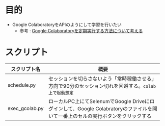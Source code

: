 # 目的
- Google ColaboratoryをAPIのようにして学習を行いたい
    - 参考 : [Google Colaboratoryを定期実行する方法について考える](https://qiita.com/Fortinbras/items/4cfa9269af2ab8d1d4d5)

# スクリプト
|スクリプト名|概要|
|---|---|
|schedule.py|セッションを切らさないよう「常時稼働させる」方向で90分のセッション切れを回避する。```colab上で起動想定```|
|exec_gcolab.py|ローカルPC上にてSelenumでGoogle Driveにログインして、Google Colabratoryのファイルを開いて一番上のセルの実行ボタンをクリックする|
